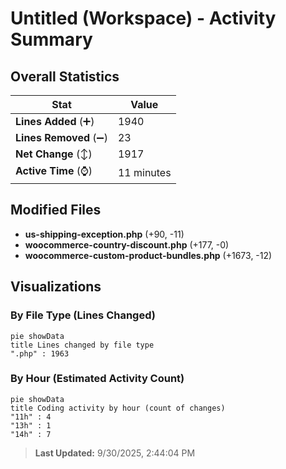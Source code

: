 # Untitled (Workspace) - Activity Summary 

## Overall Statistics

| Stat                   | Value                                                             |
| ---------------------- | ----------------------------------------------------------------- |
| **Lines Added** (➕)   | 1940                                          |
| **Lines Removed** (➖) | 23                                        |
| **Net Change** (↕)    | 1917                |
| **Active Time** (⌚)   | 11 minutes |


## Modified Files
- **us-shipping-exception.php** (+90, -11)
- **woocommerce-country-discount.php** (+177, -0)
- **woocommerce-custom-product-bundles.php** (+1673, -12)

## Visualizations

### By File Type (Lines Changed)

```mermaid
pie showData
title Lines changed by file type
".php" : 1963
```

### By Hour (Estimated Activity Count)

```mermaid
pie showData
title Coding activity by hour (count of changes)
"11h" : 4
"13h" : 1
"14h" : 7
```


> **Last Updated:** 9/30/2025, 2:44:04 PM
